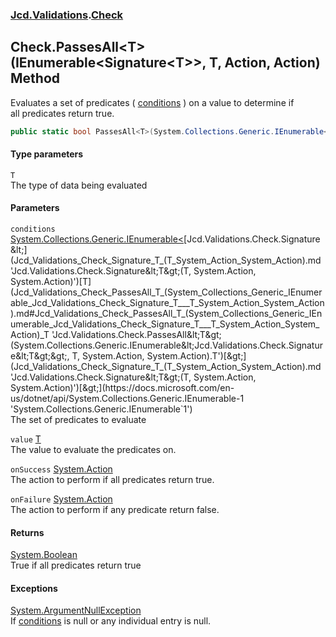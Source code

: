 ### [Jcd.Validations](Jcd_Validations.md 'Jcd.Validations').[Check](Jcd_Validations_Check.md 'Jcd.Validations.Check')
## Check.PassesAll&lt;T&gt;(IEnumerable&lt;Signature&lt;T&gt;&gt;, T, Action, Action) Method
Evaluates a set of predicates ( [conditions](Jcd_Validations_Check_PassesAll_T_(System_Collections_Generic_IEnumerable_Jcd_Validations_Check_Signature_T___T_System_Action_System_Action).md#Jcd_Validations_Check_PassesAll_T_(System_Collections_Generic_IEnumerable_Jcd_Validations_Check_Signature_T___T_System_Action_System_Action)_conditions 'Jcd.Validations.Check.PassesAll&lt;T&gt;(System.Collections.Generic.IEnumerable&lt;Jcd.Validations.Check.Signature&lt;T&gt;&gt;, T, System.Action, System.Action).conditions') ) on a value to determine if  
all predicates return true.  
```csharp
public static bool PassesAll<T>(System.Collections.Generic.IEnumerable<Jcd.Validations.Check.Signature<T>> conditions, T value, System.Action onSuccess=null, System.Action onFailure=null);
```
#### Type parameters
<a name='Jcd_Validations_Check_PassesAll_T_(System_Collections_Generic_IEnumerable_Jcd_Validations_Check_Signature_T___T_System_Action_System_Action)_T'></a>
`T`  
The type of data being evaluated
  
#### Parameters
<a name='Jcd_Validations_Check_PassesAll_T_(System_Collections_Generic_IEnumerable_Jcd_Validations_Check_Signature_T___T_System_Action_System_Action)_conditions'></a>
`conditions` [System.Collections.Generic.IEnumerable&lt;](https://docs.microsoft.com/en-us/dotnet/api/System.Collections.Generic.IEnumerable-1 'System.Collections.Generic.IEnumerable`1')[Jcd.Validations.Check.Signature&lt;](Jcd_Validations_Check_Signature_T_(T_System_Action_System_Action).md 'Jcd.Validations.Check.Signature&lt;T&gt;(T, System.Action, System.Action)')[T](Jcd_Validations_Check_PassesAll_T_(System_Collections_Generic_IEnumerable_Jcd_Validations_Check_Signature_T___T_System_Action_System_Action).md#Jcd_Validations_Check_PassesAll_T_(System_Collections_Generic_IEnumerable_Jcd_Validations_Check_Signature_T___T_System_Action_System_Action)_T 'Jcd.Validations.Check.PassesAll&lt;T&gt;(System.Collections.Generic.IEnumerable&lt;Jcd.Validations.Check.Signature&lt;T&gt;&gt;, T, System.Action, System.Action).T')[&gt;](Jcd_Validations_Check_Signature_T_(T_System_Action_System_Action).md 'Jcd.Validations.Check.Signature&lt;T&gt;(T, System.Action, System.Action)')[&gt;](https://docs.microsoft.com/en-us/dotnet/api/System.Collections.Generic.IEnumerable-1 'System.Collections.Generic.IEnumerable`1')  
The set of predicates to evaluate
  
<a name='Jcd_Validations_Check_PassesAll_T_(System_Collections_Generic_IEnumerable_Jcd_Validations_Check_Signature_T___T_System_Action_System_Action)_value'></a>
`value` [T](Jcd_Validations_Check_PassesAll_T_(System_Collections_Generic_IEnumerable_Jcd_Validations_Check_Signature_T___T_System_Action_System_Action).md#Jcd_Validations_Check_PassesAll_T_(System_Collections_Generic_IEnumerable_Jcd_Validations_Check_Signature_T___T_System_Action_System_Action)_T 'Jcd.Validations.Check.PassesAll&lt;T&gt;(System.Collections.Generic.IEnumerable&lt;Jcd.Validations.Check.Signature&lt;T&gt;&gt;, T, System.Action, System.Action).T')  
The value to evaluate the predicates on.
  
<a name='Jcd_Validations_Check_PassesAll_T_(System_Collections_Generic_IEnumerable_Jcd_Validations_Check_Signature_T___T_System_Action_System_Action)_onSuccess'></a>
`onSuccess` [System.Action](https://docs.microsoft.com/en-us/dotnet/api/System.Action 'System.Action')  
The action to perform if all predicates return true.
  
<a name='Jcd_Validations_Check_PassesAll_T_(System_Collections_Generic_IEnumerable_Jcd_Validations_Check_Signature_T___T_System_Action_System_Action)_onFailure'></a>
`onFailure` [System.Action](https://docs.microsoft.com/en-us/dotnet/api/System.Action 'System.Action')  
The action to perform if any predicate return false.
  
#### Returns
[System.Boolean](https://docs.microsoft.com/en-us/dotnet/api/System.Boolean 'System.Boolean')  
True if all predicates return true
#### Exceptions
[System.ArgumentNullException](https://docs.microsoft.com/en-us/dotnet/api/System.ArgumentNullException 'System.ArgumentNullException')  
If [conditions](Jcd_Validations_Check_PassesAll_T_(System_Collections_Generic_IEnumerable_Jcd_Validations_Check_Signature_T___T_System_Action_System_Action).md#Jcd_Validations_Check_PassesAll_T_(System_Collections_Generic_IEnumerable_Jcd_Validations_Check_Signature_T___T_System_Action_System_Action)_conditions 'Jcd.Validations.Check.PassesAll&lt;T&gt;(System.Collections.Generic.IEnumerable&lt;Jcd.Validations.Check.Signature&lt;T&gt;&gt;, T, System.Action, System.Action).conditions') is null or any individual entry is null.  
